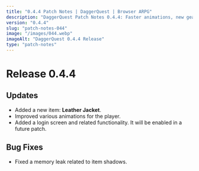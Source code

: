 ```yaml
---
title: "0.4.4 Patch Notes | DaggerQuest | Browser ARPG"
description: "DaggerQuest Patch Notes 0.4.4: Faster animations, new gear, and a login window."
version: "0.4.4"
slug: "patch-notes-044"
image: "/images/044.webp"
imageAlt: "DaggerQuest 0.4.4 Release"
type: "patch-notes"
---
```


# Release 0.4.4

## Updates

- Added a new item: **Leather Jacket**.
- Improved various animations for the player.
- Added a login screen and related functionality. It will be enabled in a future patch.

## Bug Fixes

- Fixed a memory leak related to item shadows.